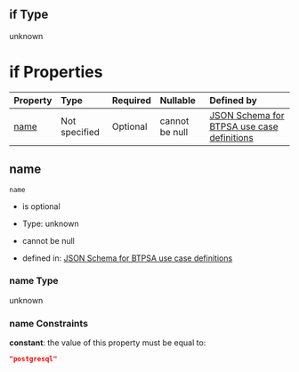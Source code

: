 ## if Type

unknown

# if Properties

| Property      | Type          | Required | Nullable       | Defined by                                                                                                                                                                                                        |
| :------------ | :------------ | :------- | :------------- | :---------------------------------------------------------------------------------------------------------------------------------------------------------------------------------------------------------------- |
| [name](#name) | Not specified | Optional | cannot be null | [JSON Schema for BTPSA use case definitions](btpsa-usecase-properties-services-items-allof-1-then-allof-79-if-properties-name.md "undefined#/properties/services/items/allOf/1/then/allOf/79/if/properties/name") |

## name



`name`

*   is optional

*   Type: unknown

*   cannot be null

*   defined in: [JSON Schema for BTPSA use case definitions](btpsa-usecase-properties-services-items-allof-1-then-allof-79-if-properties-name.md "undefined#/properties/services/items/allOf/1/then/allOf/79/if/properties/name")

### name Type

unknown

### name Constraints

**constant**: the value of this property must be equal to:

```json
"postgresql"
```
